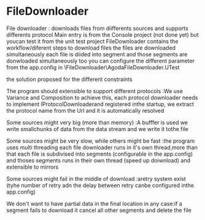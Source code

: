# FileDownloader
File downloader : downloads files from diifferents sources and supports differents protocol 
Main entry is from the Console project (not done yet) but youcan test it from the unit test project
FileDownloader contains the workflow/diferent steps to download files 
the files are downloaded simultaneously each file is diided into segment and those segments are donwloaded simultaneously too
you can configure the different parameter from the app.config in \FileDownloader\AgodaFileDownloader.UTest

the solution proposed for the different constraints

The program should extensible to support different protocols :We use Variance and Composition to achieve this, each protocol downloader needs to implement IProtocolDownloaderand registered inthe startup, we extract the protocol name from the Url and it is automatically resolved

Some sources might very big (more than memory) :A bufffer is used we write smallchunks of data from the data stream and we write it tothe file 

Some sources might be very slow, while others might be fast :the program uses multi threading each file downloader runs in it's own thread,more than that each file is subdivised into segments (configurable in the app.config) and thoses segments runs in their own thread (speed up doiwnload) and extensible to mirrors

Some sources might fail in the middle of download :aretry system exist (tyhe number of retry adn the delay between retry canbe configured inthe app.config)

We don't want to have partial data in the final location in any case:if a segment fails to download it cancel all other segments and delete the file 

